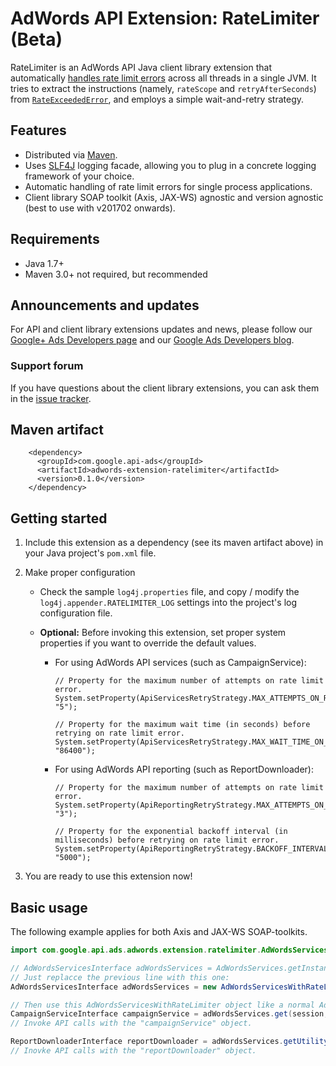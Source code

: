 # AdWords API Extension: RateLimiter (Beta)

RateLimiter is an AdWords API Java client library extension that automatically
[handles rate limit errors](https://developers.google.com/adwords/api/docs/guides/rate-limits)
across all threads in a single JVM. It tries to extract the instructions
(namely, `rateScope` and `retryAfterSeconds`) from
[`RateExceededError`](https://developers.google.com/adwords/api/docs/common-errors#RateExceededError.RATE_EXCEEDED),
and employs a simple wait-and-retry strategy.

## Features

*   Distributed via [Maven](https://maven.apache.org/).
*   Uses [SLF4J](https://www.slf4j.org/) logging facade, allowing you to plug in
    a concrete logging framework of your choice.
*   Automatic handling of rate limit errors for single process applications.
*   Client library SOAP toolkit (Axis, JAX-WS) agnostic and version agnostic
    (best to use with v201702 onwards).

## Requirements

*   Java 1.7+
*   Maven 3.0+ not required, but recommended

## Announcements and updates

For API and client library extensions updates and news, please follow our
[Google+ Ads Developers page](https://plus.google.com/+GoogleAdsDevelopers/posts)
and our [Google Ads Developers blog](http://googleadsdeveloper.blogspot.com/).

### Support forum

If you have questions about the client library extensions, you can ask them in
the [issue tracker](https://github.com/googleads/googleads-java-lib/issues).

## Maven artifact

```
    <dependency>
      <groupId>com.google.api-ads</groupId>
      <artifactId>adwords-extension-ratelimiter</artifactId>
      <version>0.1.0</version>
    </dependency>
```

## Getting started

1.  Include this extension as a dependency (see its maven artifact above) in
    your Java project's `pom.xml` file.

1.  Make proper configuration

    *   Check the sample `log4j.properties` file, and copy / modify the
        `log4j.appender.RATELIMITER_LOG` settings into the project's log
        configuration file.

    *   **Optional:** Before invoking this extension, set proper system
        properties if you want to override the default values.

        *   For using AdWords API services (such as CampaignService):

            ```
            // Property for the maximum number of attempts on rate limit error.
            System.setProperty(ApiServicesRetryStrategy.MAX_ATTEMPTS_ON_RATE_EXCEEDED_ERROR_PROPERTY, "5");

            // Property for the maximum wait time (in seconds) before retrying on rate limit error.
            System.setProperty(ApiServicesRetryStrategy.MAX_WAIT_TIME_ON_RATE_EXCEEDED_ERROR_PROPERTY, "86400");
            ```

        *   For using AdWords API reporting (such as ReportDownloader):

            ```
            // Property for the maximum number of attempts on rate limit error.
            System.setProperty(ApiReportingRetryStrategy.MAX_ATTEMPTS_ON_RATE_EXCEEDED_ERROR_PROPERTY, "3");

            // Property for the exponential backoff interval (in milliseconds) before retrying on rate limit error.
            System.setProperty(ApiReportingRetryStrategy.BACKOFF_INTERVAL_ON_RATE_EXCEEDED_ERROR_PROPERTY, "5000");
            ```

1.  You are ready to use this extension now!

## Basic usage

The following example applies for both Axis and JAX-WS SOAP-toolkits.

```java
import com.google.api.ads.adwords.extension.ratelimiter.AdWordsServicesWithRateLimiter;

// AdWordsServicesInterface adWordsServices = AdWordsServices.getInstance();
// Just replacce the previous line with this one:
AdWordsServicesInterface adWordsServices = new AdWordsServicesWithRateLimiter(AdWordsServices.getInstance());

// Then use this AdWordsServicesWithRateLimiter object like a normal AdWordsServices object, and it would automatically handle rate limit errors!
CampaignServiceInterface campaignService = adWordsServices.get(session, CampaignServiceInterface.class);
// Invoke API calls with the "campaignService" object.

ReportDownloaderInterface reportDownloader = adWordsServices.getUtility(session, ReportDownloaderInterface.class);
// Inovke API calls with the "reportDownloader" object.
```
